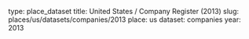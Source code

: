 type: place_dataset
title: United States / Company Register (2013)
slug: places/us/datasets/companies/2013
place: us
dataset: companies
year: 2013

